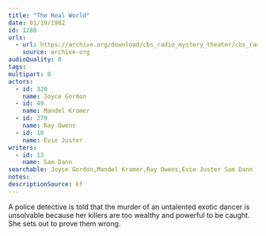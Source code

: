 ```yaml
---
title: "The Real World"
date: 01/19/1982
id: 1280
urls: 
  - url: https://archive.org/download/cbs_radio_mystery_theater/cbs_radio_mystery_theater-1251-1300.zip/cbs_radio_mystery_theater-1251-1300%2Fcbsrmt_1280_the_real_world.mp3
    source: archive-org
audioQuality: 0
tags: 
multipart: 0
actors:  
  - id: 320
    name: Joyce Gordon  
  - id: 49
    name: Mandel Kramer  
  - id: 279
    name: Ray Owens  
  - id: 10
    name: Evie Juster
writers:  
  - id: 13
    name: Sam Dann
searchable: Joyce Gordon,Mandel Kramer,Ray Owens,Evie Juster Sam Dann
notes: 
descriptionSource: kf
---
```

A police detective is told that the murder of an untalented exotic dancer is unsolvable because her killers are too wealthy and powerful to be caught. She sets out to prove them wrong.